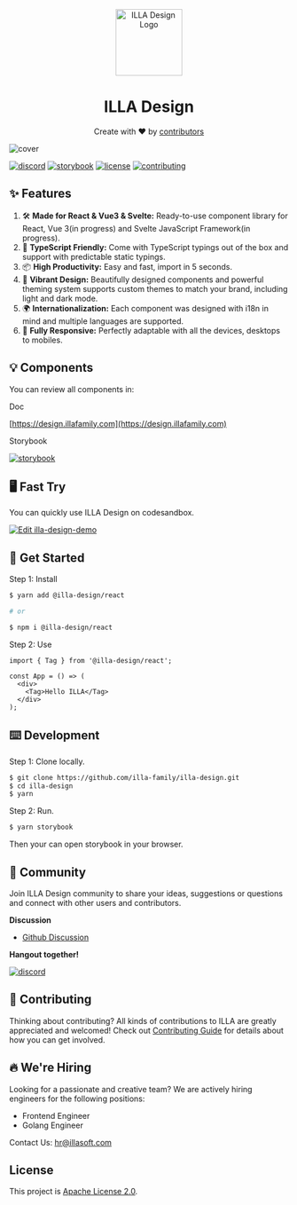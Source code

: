 
<div align="center">
    <img alt="ILLA Design Logo" width="120px" height="120px" src="https://devbo.cn/logo.svg"/>
</div>

<h1 align="center">ILLA Design</h1>

<div align="center">
  <p>Create with ❤︎ by <a href="https://github.com/illa-family/illa-design/graphs/contributors">contributors</a></p>
</div>

![cover](https://devbo.cn/cover.png)

[![discord](https://img.shields.io/discord/912270459574292500.svg?&label=&logo=discord&logoColor=ffffff&color=7389D8&labelColor=6A7EC2)](https://discord.gg/2tGBuJkgd6)
[![storybook](https://devbo.cn/storybook.svg)](https://storybook.illasoft.com/main)
[![license](https://badgen.net/gitlab/license/gitlab-org/omnibus-gitlab)](https://github.com/illa-family/illa-design/blob/main/LICENSE)
[![contributing](https://badgen.net/badge/PRs/Welcome/green?icon=storybook)](https://github.com/illa-family/illa-design/blob/main/CONTRIBUTING.md)

## ✨ Features

1. 🛠 **Made for React & Vue3 & Svelte:** Ready-to-use component library for React, Vue 3(in progress) and Svelte
   JavaScript Framework(in progress).
2. 📝 **TypeScript Friendly:** Come with TypeScript typings out of the box and support with predictable static typings.
3. 📦 **High Productivity:** Easy and fast, import in 5 seconds.
4. 🎨 **Vibrant Design:** Beautifully designed components and powerful theming system supports custom themes to match
   your brand, including light and dark mode.
5. 🌍 **Internationalization:** Each component was designed with i18n in mind and multiple languages are supported.
6. 📱 **Fully Responsive:** Perfectly adaptable with all the devices, desktops to mobiles.

## 💡 Components

You can review all components in:

Doc

[https://design.illafamily.com](https://design.illafamily.com)

Storybook 

[![storybook](https://devbo.cn/storybook.svg)](https://storybook.illasoft.com/main)

## 🖥 Fast Try

You can quickly use ILLA Design on codesandbox.

[![Edit illa-design-demo](https://codesandbox.io/static/img/play-codesandbox.svg)](https://codesandbox.io/s/illa-design-demo-r1qyy2?fontsize=14&hidenavigation=1&theme=dark)

## 🚀 Get Started

Step 1: Install

```bash
$ yarn add @illa-design/react

# or

$ npm i @illa-design/react
```

Step 2: Use

```tsx
import { Tag } from '@illa-design/react';

const App = () => (
  <div>
    <Tag>Hello ILLA</Tag>
  </div>
);
```

## ⌨️ Development

Step 1: Clone locally.

```bash
$ git clone https://github.com/illa-family/illa-design.git
$ cd illa-design
$ yarn
```

Step 2: Run.

```bash
$ yarn storybook
```

Then your can open storybook in your browser.

## 💬 Community

Join ILLA Design community to share your ideas, suggestions or questions and connect with other users and contributors.

<b>Discussion</b>

- [Github Discussion](https://github.com/illa-family/illa-design/discussions)

<b>Hangout together!</b>

[![discord](https://img.shields.io/discord/912270459574292500.svg?&label=&logo=discord&logoColor=ffffff&color=7389D8&labelColor=6A7EC2)](https://discord.gg/2tGBuJkgd6)

## 🌱 Contributing

Thinking about contributing? All kinds of contributions to ILLA are greatly appreciated and welcomed! Check
out [Contributing Guide](https://github.com/illa-family/illa-design/blob/main/CONTRIBUTING.md) for details about how you can get involved.

## 🔥 We're Hiring

Looking for a passionate and creative team? We are actively hiring engineers for the following positions:

- Frontend Engineer
- Golang Engineer

Contact Us: hr@illasoft.com

## License

This project is [Apache License 2.0](https://github.com/illa-family/illa-design/blob/main/LICENSE).
